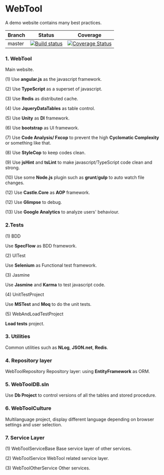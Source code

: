 WebTool
=======

A demo website contains many best practices.

Branch  | Status | Coverage |
-------- | :------------: | :------------: |
master | [![Build status](https://ci.appveyor.com/api/projects/status/8mk3pyahcejbfduv/branch/master?svg=true)](https://ci.appveyor.com/project/gqy117/webtool/branch/master) | [![Coverage Status](https://coveralls.io/repos/github/gqy117/WebTool/badge.svg?branch=master)](https://coveralls.io/github/gqy117/WebTool?branch=master) |

### 1. WebTool
Main website.

(1) Use **angular.js** as the javascript framework.

(2) Use **TypeScript** as a superset of javascript.

(3) Use **Redis** as distributed cache.

(4) Use **JqueryDataTables** as table control.

(5) Use **Unity** as **DI** framework.

(6) Use **bootstrap** as UI framework.

(7) Use **Code Analysis/ Fxcop** to prevent the high **Cyclomatic Complexity** or something like that.

(8) Use **StyleCop** to keep codes clean.

(9) Use **jsHint** and **tsLint** to make javascript/TypeScript code clean and strong.

(10) Use some **Node.js** plugin such as **grunt**/**gulp** to auto watch file changes.

(12) Use **Castle.Core** as **AOP** framework.

(12) Use **Glimpse** to debug.

(13) Use **Google Analytics** to analyze users' behaviour.

### 2.Tests
(1) BDD

Use **SpecFlow** as BDD framework.

(2) UITest

Use **Selenium** as Functional test framework.

(3) Jasmine

Use **Jasmine** and **Karma** to test javascript code.

(4) UnitTestProject

Use **MSTest** and **Moq** to do the unit tests.

(5) WebAndLoadTestProject

**Load tests** project.

### 3. Utilities
Common utilities such as **NLog**, **JSON.net**, **Redis**.

### 4. Repository layer
WebToolRepository
Repository layer: using **EntityFramework** as ORM.

### 5. WebToolDB.sln
Use **Db Project** to control versions of all the tables and stored procedure.

### 6. WebToolCulture
Multilanguage project, display different language depending on browser settings and user selection.

### 7. Service Layer
(1) WebToolServiceBase
Base service layer of other services.

(2) WebToolService
WebTool related service layer.

(3) WebToolOtherService
Other services.
